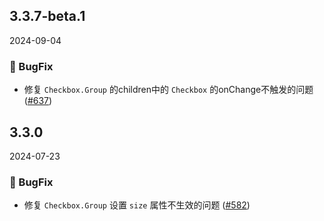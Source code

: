 ## 3.3.7-beta.1
2024-09-04
### 🐞 BugFix

- 修复 `Checkbox.Group` 的children中的 `Checkbox` 的onChange不触发的问题 ([#637](https://github.com/sheinsight/shineout-next/pull/637))


## 3.3.0
2024-07-23
### 🐞 BugFix

- 修复 `Checkbox.Group` 设置 `size` 属性不生效的问题 ([#582](https://github.com/sheinsight/shineout-next/pull/582))
